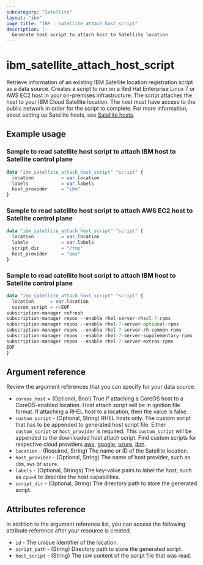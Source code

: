 ```yaml
---
subcategory: "Satellite"
layout: "ibm"
page_title: "IBM : satellite_attach_host_script"
description: |-
  Generate host script to attach host to Satellite location.
---
```


# ibm_satellite_attach_host_script
Retrieve information of an existing IBM Satellite location registration script as a data source. Creates a script to run on a Red Hat Enterprise Linux 7 or AWS EC2 host in your on-premises infrastructure. The script attaches the host to your IBM Cloud Satellite location. The host must have access to the public network in order for the script to complete. For more information, about setting up Satellite hosts, see [Satellite hosts](https://cloud.ibm.com/docs/satellite?topic=satellite-hosts).

## Example usage

###  Sample to read satellite host script to attach IBM host to Satellite control plane

```terraform
data "ibm_satellite_attach_host_script" "script" {
  location          = var.location
  labels            = var.labels
  host_provider     = "ibm"
}
```

###  Sample to read satellite host script to attach AWS EC2 host to Satellite control plane

```terraform
data "ibm_satellite_attach_host_script" "script" {
  location          = var.location
  labels            = var.labels
  script_dir        = "/tmp"
  host_provider     = "aws"
}
```
###  Sample to read satellite host script to attach IBM host to Satellite control plane

```terraform
data "ibm_satellite_attach_host_script" "script" {
  location      = var.location
  custom_script = <<EOF
subscription-manager refresh
subscription-manager repos --enable rhel-server-rhscl-7-rpms
subscription-manager repos --enable rhel-7-server-optional-rpms
subscription-manager repos --enable rhel-7-server-rh-common-rpms
subscription-manager repos --enable rhel-7-server-supplementary-rpms
subscription-manager repos --enable rhel-7-server-extras-rpms
EOF
}

```

## Argument reference
Review the argument references that you can specify for your data source.

- `coreos_host`	   = (Optional, Bool) True if attaching a CoreOS host to a CoreOS-enabled location. Host attach script will be in ignition file format. If attaching a RHEL host to a location, then the value is false.
- `custom_script` - (Optional, String) RHEL hosts only. The custom script that has to be appended to generated host script file. Either `custom_script` or `host_provider` is required. This `custom_script` will be appended to the downloaded host attach script. Find custom scripts for respective cloud providers [aws](https://cloud.ibm.com/docs/satellite?topic=satellite-aws#aws-host-attach), [google](https://cloud.ibm.com/docs/satellite?topic=satellite-gcp#gcp-host-attach), [azure](https://cloud.ibm.com/docs/satellite?topic=satellite-azure#azure-host-attach), [ibm](https://cloud.ibm.com/docs/satellite?topic=satellite-ibm#ibm-host-attach).
- `location` - (Required, String) The name or ID of the Satellite location.
- `host_provider` - (Optional, String) The name of host provider, such as `ibm`, `aws` or `azure`.
- `labels` - (Optional, Strings) The key-value pairs to label the host, such as `cpu=4` to describe the host capabilities.
- `script_dir` - (Optional, String) The directory path to store the generated script.

## Attributes reference
In addition to the argument reference list, you can access the following attribute reference after your resource is created.

- `id` - The unique identifier of the location.
- `script_path` -  (String) Directory path to store the generated script.
- `host_script` -  (String) The raw content of the script file that was read.